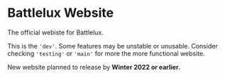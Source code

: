# Battlelux Website
The official webiste for Battlelux.

This is the <code>'dev'</code>. Some features may be unstable or unusable. Consider checking <code>'testing'</code> or <code>'main'</code> for more the more functional website.

New website planned to release by <b>Winter 2022<b> or earlier.
